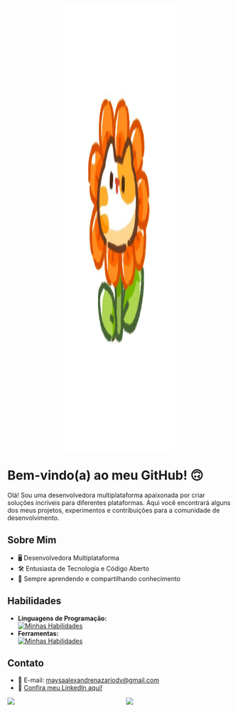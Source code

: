 <div align="center">
  <img src="cat_flower.jpg" style="max-width: 50%; height: 25vh; display: block;">
</div>

<h1>Bem-vindo(a) ao meu GitHub! 🙃</h1>

Olá! Sou uma desenvolvedora multiplataforma apaixonada por criar soluções incríveis para diferentes plataformas. Aqui você encontrará alguns dos meus projetos, experimentos e contribuições para a comunidade de desenvolvimento.

## Sobre Mim

- 🖥️ Desenvolvedora Multiplataforma  
- 🛠️ Entusiasta de Tecnologia e Código Aberto  
- 🌱 Sempre aprendendo e compartilhando conhecimento  

## Habilidades  
- **Linguagens de Programação:** <br> [![Minhas Habilidades](https://skillicons.dev/icons?i=cs,java,js,mysql,php,python,mysql)](https://skillicons.dev)  
- **Ferramentas:** <br> [![Minhas Habilidades](https://skillicons.dev/icons?i=figma,vscode,visualstudio,git,pycharm)](https://skillicons.dev)  

## Contato  

- 📧 E-mail: maysaalexandrenazariodv@gmail.com  
- 💼 <a href="https://www.linkedin.com/in/maysa-alexandre-nazario-61aa7a272/" target="_blank">Confira meu LinkedIn aqui!</a>  

<div style="display: flex;">
  <img src="https://github-readme-stats.vercel.app/api?username=maysanazario&show_icons=true&theme=radical" style="width: 48%; margin-right: 5%;">
  <img src="https://github-readme-stats.vercel.app/api/top-langs/?username=maysanazario&layout=compact&theme=radical" style="width: 36%;">
</div>
